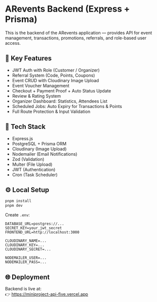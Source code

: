 # ARevents Backend (Express + Prisma)

This is the backend of the ARevents application — provides API for event management, transactions, promotions, referrals, and role-based user access.

## 🚀 Key Features

- JWT Auth with Role (Customer / Organizer)
- Referral System (Code, Points, Coupons)
- Event CRUD with Cloudinary Image Upload
- Event Voucher Management
- Checkout + Payment Proof + Auto Status Update
- Review & Rating System
- Organizer Dashboard: Statistics, Attendees List
- Scheduled Jobs: Auto Expiry for Transactions & Points
- Full Route Protection & Input Validation

## 🧪 Tech Stack

- Express.js
- PostgreSQL + Prisma ORM
- Cloudinary (Image Upload)
- Nodemailer (Email Notifications)
- Zod (Validation)
- Multer (File Upload)
- JWT (Authentication)
- Cron (Task Scheduler)

## ⚙️ Local Setup

```bash
pnpm install
pnpm dev
```

Create `.env`:

```env
DATABASE_URL=postgres://...
SECRET_KEY=your_jwt_secret
FRONTEND_URL=http://localhost:3000

CLOUDINARY_NAME=...
CLOUDINARY_KEY=...
CLOUDINARY_SECRET=...

NODEMAILER_USER=...
NODEMAILER_PASS=...
```

## 🌐 Deployment

Backend is live at:  
👉 https://miniproject-api-five.vercel.app
